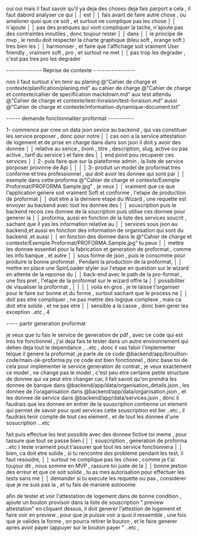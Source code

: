 oui oui mais il faut savoir qu'il ya deja des choses deja fais parport a cela , il faut dabord analyser ce qui    │
│   est                                                                                                               │
│     fais avant de faire autre chose , ou ameliorer quoi que ce soit , et surtout ne complique pas les chose         │
│   n'ajoute                                                                                                          │
│     pas des pratiques qui vont compliquer la tache, n'ajoute pas des contraintes innutiles  , donc toujour rester   │
│   dans                                                                                                              │
│     le principe de mvp , le rendu doit respecter la charte graphique (bleu soft , orange soft ) tres bien les       │
│     harmoniser , et faire que l'affichage soit vraiment User friendly , vraiment soft , pro , et surtout ne met     │
│   pas trop les degrader , c'est pas tres pro  les degrader   





--------------- Reprise de contexte - ----------------

non il faut surtout s'en tenir au planing @"Cahier de charge et contexte/planification/planing.md"   au cahier de 
  charge @"Cahier de charge et contexte/cahier de specification mackdown.md"   aux test attendu @"Cahier de charge et
   contexte/test-livraison/test-livraison.md"  aussi @"Cahier de charge et 
  contexte/information-dynamique-document.txt"







  ------ demande fonctionnaliter proformat -----------

  1- commence par cree un data json sevice au backend , qui vas constituer les service proposer , donc pour notre   │
│   cas oon a la service attestation de logement et de prise en charge dans dans son json il doit y avoir des donnee  │
│   relative au serice , (nom , titre , description, slug, active ou pas active , tarif du service ) et faire des     │
│   end point pou recuperer ces services                                                                              │
│   2- puis faire que sur la plateforme admin , la liste de service porposer provinne de Api                          │
│                                                                                                                     │
│   3- produit un model de proformat tres conforme et tres professionnel ,  qui doit avoir les donnee qui sont par    │
│   exemple dans cette proforma @"Cahier de charge et contexte/Exemple Proformat/PROFORMA Sample.jpg"   , je veux     │
│   vraiment que ce que l'application genere soit vraiment Soft et conforme , l'etape de production de proformat      │
│   doit etre a la derniere etape du Wizard , une requette est envoyer au backend avec tout les donnee des            │
│   souscription puis le backend recois ces donnee de la soucription puis utilise ces donnee pour generer la          │
│   proforma, aussi en fonction de la liste des services soucrit , sachant que il yas les information relative au     │
│   services sous json au backend,et aussi en fonction des information de organisation qui sont du backend ,et aussi  │
│   en foncton des donnee dans le @"Cahier de charge et contexte/Exemple Proformat/PROFORMA Sample.jpg"  tu peux      │
│   mettre les donnee essentiel pour la fabrication et generation de proformat , comme les info banque , et autre     │
│   sous forme de json , puis le consomme pour produire la bonne proformat ,  Pendant la production de la proformat,  │
│   mettre en place une SpinLoader styler sur l'etape en question sur le wizard en attente de la reponse du           │
│   back-end avec le path de la pro-format , une fois pret , l'etape de la proformat sur le wizard offre la           │
│   possibiliter de visualiser la proformat ,                                                                         │
│                                                                                                                     │
│   voila en gros , je te laisse t'organiser pour le faire sur bonne et du forme , surtout sachant que le process ne  │
│   doit pas etre compliquer , ne pas mettre des logique complexe , mais ca doit etre solide , et ne pas etre         │
│   sensible a la casse , donc bien gerer les exception ..etc ,       4







-----  partir generation proformat 

je veux que tu fais le service de generation de pdf , avec ce code qui est tres tre fonctionnel , j'ai deja fais te
   tester dans un autre environnement qui detien deja tout le dependance , ..etc , donc il vas faloir l'implementer 
  telque il genere la proformat ,je parle de ce code @backend/app/brouillon-code/main-ok-proforma.py  ce code est 
  bien fonctionnel , donc base toi de cela pour implementer le service generation de contrat , je veux exactement ce 
  model  , ne change pas le model , c'est peu etre certaine petite structure de donnee qui va peut etre changer  car,
   il fait savoit qu'on prendra les donnee de banque dans @backend/app/data/organisation_details.json , les donnee de
   l'oraganisation dans @backend/app/data/organisation.json , et les donnee de service dans 
  @backend/app/data/services.json  ,  donc il faudrais que les donnee en entrer de la souscription contienne un 
  element qui permet de savoir pour quel services  cette souscription est lier ..etc , il faudrais tenir compte de 
  tout ces element , et de tout les donnee d'une sosucription ...etc






  fait puis effectue les test possible avec des donnee fictive toi meme , pour tassure que tout se passe bien (     │
│   souscription , generation de proforma ..etc ) teste vraiment pout t'assurer que tout les service fonctionnera     │
│   bien, ca doit etre solide , si tu rencontre des probleme pendant les test, il faut resoudre,                      │
│   surtout ne complique pas les chose , comme je t'ai toujour dit , nous somme en MVP , rassure toi juste de la      │
│   bonne jestion des erreur et que ce soit solide , tu as mes autorisation pour effectuer les tests sans me          │
│   demander si tu execute les requette ou pas , considerer que je ne suis pas la , et tu fais de maniere autonome  









afin de tester et voir l'attestation de logement dans de bonne condition , ajoute un bouton provisoir dans la liste de souscription " 
  preview attestation" en cliquant dessus, il doit generer l'attestion de logement et faire voir en preview , pour que je puisse voir a quoi
   il ressemble , une  fois que je valides la forme , on pourra retirer le bouton , et le faire generer apres avoir payer (appuyer sur le 
  bouton payer " ..etc ,